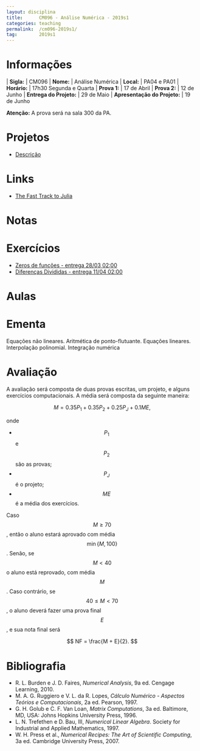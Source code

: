 ```yaml
---
layout: disciplina
title:      CM096 - Análise Numérica - 2019s1
categories: teaching
permalink:  /cm096-2019s1/
tag:        2019s1
---
```


# Informações

  | **Sigla:**   | CM096
  | **Nome:**    | Análise Numérica
  | **Local:**   | PA04 e PA01
  | **Horário:** | 17h30 Segunda e Quarta
  | **Prova 1:** | 17 de Abril
  | **Prova 2:** | 12 de Junho
  | **Entrega do Projeto:** | 29 de Maio
  | **Apresentação do Projeto:** | 19 de Junho

**Atenção:** A prova será na sala 300 da PA.

# Projetos

- [Descrição]({{site.baseurl}}/disciplinas/cm096/2019/projetos.html)

# Links

- [The Fast Track to Julia](https://juliadocs.github.io/Julia-Cheat-Sheet/)

# Notas

# Exercícios

- [Zeros de funções - entrega 28/03 02:00](https://classroom.github.com/a/vhXKDXuO)
- [Diferenças Divididas - entrega 11/04 02:00](https://classroom.github.com/a/SV8a35QN)

# Aulas

# Ementa

Equações não lineares. Aritmética de ponto-flutuante. Equações lineares. Interpolação
polinomial. Integração numérica

# Avaliação

A avaliação será composta de duas provas escritas, um projeto, e alguns exercícios
computacionais.
A média será composta da seguinte maneira:

$$ M = 0.35 P_1 + 0.35 P_2 + 0.25 P_J + 0.1 ME, $$

onde

- $$P_1$$ e $$P_2$$ são as provas;
- $$P_J$$ é o projeto;
- $$ME$$ é a média dos exercícios.

Caso $$M \geq 70$$, então o aluno estará aprovado com média $$\min\{M, 100\}$$.
Senão, se $$M < 40$$ o aluno está reprovado, com média $$M$$.
Caso contrário, se $$40 \leq M < 70$$, o aluno deverá fazer uma prova final $$E$$, e
sua nota final será

$$ NF = \frac{M + E}{2}. $$

# Bibliografia

  - R. L. Burden e J. D. Faires, *Numerical Analysis*, 9a ed. Cengage Learning,
    2010.
  - M. A. G. Ruggiero e V. L. da R. Lopes, *Cálculo Numérico - Aspectos Teórios e
   Computacionais*, 2a ed. Pearson, 1997.
  - G. H. Golub e C. F. Van Loan, *Matrix Computations*, 3a ed. Baltimore, MD,
    USA: Johns Hopkins University Press, 1996.
  - L. N. Trefethen e D. Bau, III, *Numerical Linear Algebra*. Society for
    Industrial and Applied Mathematics, 1997.
  - W. H. Press et al., *Numerical Recipes: The Art of Scientific Computing*, 3a
    ed. Cambridge University Press, 2007.
